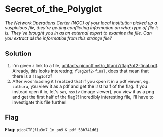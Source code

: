 # Secret_of_the_Polyglot
*The Network Operations Center (NOC) of your local institution picked up a suspicious file, they're getting conflicting information on what type of file it is. They've brought you in as an external expert to examine the file. Can you extract all the information from this strange file?*

## Solution
1. I'm given a link to a file, [artifacts.picoctf.net/c_titan/7/flag2of2-final.pdf](https://artifacts.picoctf.net/c_titan/7/flag2of2-final.pdf). Already, this looks interesting; `flag2of2-final`, does that mean that there is a `flag1of2`?
2. After wodnloading it I realized that if you open it in a pdf viewer, eg. `zathura`, you view it as a pdf and get the last half of the flag. If you instead open it in, let's say, `nsxiv` (image viewer), you view it as a png and get the first half of the flag?! Incredibly interesting file, I'll have to investigate this file further!

## Flag
**Flag:** `picoCTF{f1u3n7_1n_pn9_&_pdf_53b741d6}`
